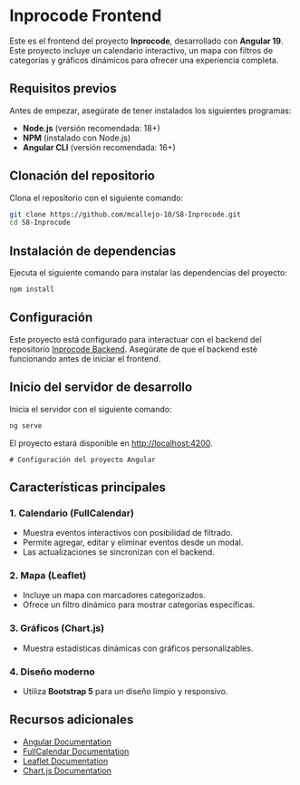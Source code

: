 
# Inprocode Frontend

Este es el frontend del proyecto **Inprocode**, desarrollado con **Angular 19**. Este proyecto incluye un calendario interactivo, un mapa con filtros de categorías y gráficos dinámicos para ofrecer una experiencia completa.

## Requisitos previos

Antes de empezar, asegúrate de tener instalados los siguientes programas:

- **Node.js** (versión recomendada: 18+)
- **NPM** (instalado con Node.js)
- **Angular CLI** (versión recomendada: 16+)


## Clonación del repositorio

Clona el repositorio con el siguiente comando:

```bash
git clone https://github.com/mcallejo-10/S8-Inprocode.git
cd S8-Inprocode
```

## Instalación de dependencias

Ejecuta el siguiente comando para instalar las dependencias del proyecto:

```bash
npm install
```

## Configuración

Este proyecto está configurado para interactuar con el backend del repositorio [Inprocode Backend](https://github.com/mcallejo-10/S8-Inprocode-Backend.git). Asegúrate de que el backend esté funcionando antes de iniciar el frontend.


## Inicio del servidor de desarrollo

Inicia el servidor con el siguiente comando:

```bash
ng serve
```

El proyecto estará disponible en [http://localhost:4200](http://localhost:4200).

    # Configuración del proyecto Angular


## Características principales

### 1. Calendario (FullCalendar)
- Muestra eventos interactivos con posibilidad de filtrado.
- Permite agregar, editar y eliminar eventos desde un modal.
- Las actualizaciones se sincronizan con el backend.

### 2. Mapa (Leaflet)
- Incluye un mapa con marcadores categorizados.
- Ofrece un filtro dinámico para mostrar categorías específicas.

### 3. Gráficos (Chart.js)
- Muestra estadísticas dinámicas con gráficos personalizables.

### 4. Diseño moderno
- Utiliza **Bootstrap 5** para un diseño limpio y responsivo.



## Recursos adicionales

- [Angular Documentation](https://angular.io/docs)
- [FullCalendar Documentation](https://fullcalendar.io/docs)
- [Leaflet Documentation](https://leafletjs.com/)
- [Chart.js Documentation](https://www.chartjs.org/)

